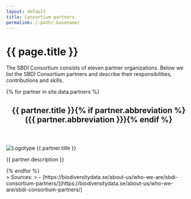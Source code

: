 ```yaml
---
layout: default
title: Consortium partners
permalink: /:path/:basename/
---
```

# {{ page.title }}

The SBDI Consortium consists of eleven partner organizations. Below we list the SBDI Consortium partners and describe their responsibilities, contributions and skills.

{% for partner in site.data.partners %}
  <article class="clear-both overflow-auto">
    <header>
      <h2>{{ partner.title }}{% if partner.abbreviation %} ({{ partner.abbreviation }}){% endif %}</h2>
    </header>
    <img class="w-30 h-30 lg:w-36 lg:h-36 mr-4 lg:mr-6 float-left" src="/uploads/partners/{{ partner.image }}" alt="Logotype {{ partner.title }}" aria-hidden="true">
    <p>{{ partner.description }}</p>
  </article>
{% endfor %}

<br>
> Sources:
> - [https://biodiversitydata.se/about-us/who-we-are/sbdi-consortium-partners/](https://biodiversitydata.se/about-us/who-we-are/sbdi-consortium-partners/)
